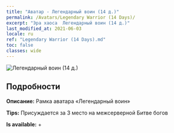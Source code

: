 ```yaml
---
title: "Аватар - Легендарный воин (14 д.)"
permalink: /Avatars/Legendary Warrior (14 Days)/
excerpt: "Эра хаоса  Легендарный воин (14 д.)"
last_modified_at: 2021-06-03
locale: ru
ref: "Legendary Warrior (14 Days).md"
toc: false
classes: wide
---
```

 ![Легендарный воин (14 д.)](/images/a/avatarFrame_61.png)

## Подробности

 **Описание:** Рамка аватара «Легендарный воин» 

 **Tips:** Присуждается за 3 место на межсерверной Битве богов 

 **Is available:**  + 

